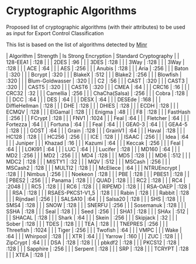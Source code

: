 # Cryptographic Algorithms

Proposed list of cryptographic algorithms (with their attributes) to be used as input for Export Control Classification

This list is based on the list of algorithms detected by [Minr](https://github.com/scanoss/minr "Minr")

| Algorithm | Strength | Is Strong Encryption | Standard Cryptography |
| 128-EEA1 | :128 | | 
| 2DES | :96 | | 
| 3DES | :128 | | 
| 3Way | :128 | | 
| 3Way | :128 | | 
| ACE | :64 | | 
| AES | :256 | | 
| Anubis | :128 | | 
| Aria | :256 | | 
| Baton | :320 | | 
| Bcrypt | :320 | | 
| BlakeX | :512 | | 
| Blake2 | :256 | | 
| Blowfish | :320 | | 
| Blum-Goldwasser | :320 | | 
| C2 | :56 | | 
| CAST | :320 | | 
| CAST3 | :320 | | 
| CAST5 | :320 | | 
| CAST6 | :320 | | 
| CMEA | :64 | | 
| CRC16 | :16 | | 
| CRC32 | :32 | | 
| Camellia | :256 | | 
| ChaCha(Salsa) | :256 | | 
| Cobra | :128 | | 
| DCC | :64 | | 
| DES | :64 | | 
| DESX | :64 | | 
| DESEde | :168 | | 
| DiffieHellman | :128 | | 
| DHE | :128 | | 
| DHIES | :128 | | 
| ECDH | :128 | | 
| ECMQV | :128 | | 
| ElGamal | :128 | | 
| Enigma | :48 | | 
| F8 | :128 | | 
| FastHash | :256 | | 
| FCrypt | :128 | | 
| FNV1 | :1024 | | 
| Feal | :64 | | 
| Fletcher | :64 | | 
| Fortezza | :64 | | 
| Fortuna | :64 | | 
| Feal | :64 | | 
| GEA0-3 | :64 | | 
| GEA4-5 | :128 | | 
| GOST | :64 | | 
| Grain | :128 | | 
| GrainV1 | :64 | | 
| Haval | :128 | | 
| HC128 | :128 | | 
| HC256 | :256 | | 
| ICE | :128 | | 
| ISAAC | :256 | | 
| Idea | :64 | | 
| Juniper | | 
| Khazad | :16 | | 
| Kazumi | :64 | | 
| Keccak | :256 | | 
| Feal | :64 | | 
| LOKI91 | :64 | | 
| LUC | :64 | | 
| Lucifer | :128 | | 
| MD160 | :64 | | 
| MD2 | :256 | | 
| MD2 | :256 | | 
| MD4 | :128 | | 
| MD5 | :128 | | 
| MD6 | :512 | | 
| MDC2 | :128 | | 
| MISTY1 | :32 | | 
| MQV | :512 | | 
| MSCash | :256 | | 
| MSCash2 | :128 | | 
| MULTI2 | :128 | | 
| McEliece | :64 | | 
| NTRUEncrypt | :128 | | 
| Nimbus | :256 | | 
| Noekeon | :128 | | 
| PBE | :128 | | 
| PBES1 | :128 | | 
| PBES2 | :256 | | 
| Panama | :128 | | 
| QUAD | :128 | | 
| RC2 | :128 | | 
| RC4 | :2048 | | 
| RC5 | :128 | | 
| RC6 | :128 | | 
| RIPEMD | :128 | | 
| RSA-OAEP | :128 | | 
| RSA | :128 | | 
| RSAES-PKCS1-V1_5 | :128 | | 
| Rabin | :128 | | 
| Rabbit | :128 | | 
| Rijndael | :256 | | 
| SALSA10 | :64 | | 
| Salsa20 | :128 | | 
| SHS | :128 | | 
| SMS4 | :128 | | 
| SNOW | :128 | | 
| SNERFU | :256 | | 
| Sosemanuk | :128 | | 
| SSHA | :128 | | 
| Seal | :128 | | 
| Seed | :256 | | 
| SHA1 | :128 | | 
| SHAx | :512 | | 
| SHACAL | :128 | | 
| Shark | :64 | | 
| Skein | :256 | | 
| Skipjack | :32 | | 
| Sober | :128 | | 
| TDES | :128 | | 
| TEA | :128 | | 
| TNEPRES | :256 | | 
| Threefish | :1024 | | 
| Tiger | :256 | | 
| Twofish | :64 | | 
| VMPC | | 
| Wake | :64 | | 
| Whirpool | :128 | | 
| XTR | :64 | | 
| Yarrow | :160 | | 
| ZUC | :128 | | 
| ZipCrypt | :64 | | 
| DSA | :128 | :128 | | 
| pbkdf2 | :128 | | 
| PKCS12 | :128 | :128 | | 
| Sapphire | :256 | | 
| Serpent | :128 | | 
| SRP | :128 | | 
| TCRYPT | :128 | | 
| XTEA | :128 | |
